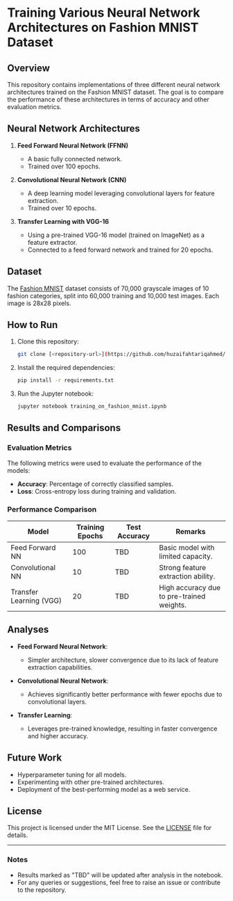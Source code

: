 # Training Various Neural Network Architectures on Fashion MNIST Dataset

## Overview
This repository contains implementations of three different neural network architectures trained on the Fashion MNIST dataset. The goal is to compare the performance of these architectures in terms of accuracy and other evaluation metrics.

## Neural Network Architectures
1. **Feed Forward Neural Network (FFNN)**
   - A basic fully connected network.
   - Trained over 100 epochs.

2. **Convolutional Neural Network (CNN)**
   - A deep learning model leveraging convolutional layers for feature extraction.
   - Trained over 10 epochs.

3. **Transfer Learning with VGG-16**
   - Using a pre-trained VGG-16 model (trained on ImageNet) as a feature extractor.
   - Connected to a feed forward network and trained for 20 epochs.

## Dataset
The [Fashion MNIST](https://github.com/zalandoresearch/fashion-mnist) dataset consists of 70,000 grayscale images of 10 fashion categories, split into 60,000 training and 10,000 test images. Each image is 28x28 pixels.

## How to Run
1. Clone this repository:
   ```bash
   git clone [<repository-url>](https://github.com/huzaifahtariqahmed/Fashion-MNIST-Dataset-Based-Training-Of-Various-Neural-Network-Architectures.git)
   ```
2. Install the required dependencies:
   ```bash
   pip install -r requirements.txt
   ```
3. Run the Jupyter notebook:
   ```bash
   jupyter notebook training_on_fashion_mnist.ipynb
   ```

## Results and Comparisons
### Evaluation Metrics
The following metrics were used to evaluate the performance of the models:
- **Accuracy**: Percentage of correctly classified samples.
- **Loss**: Cross-entropy loss during training and validation.

### Performance Comparison
| Model                  | Training Epochs | Test Accuracy | Remarks                             |
|------------------------|-----------------|---------------|-------------------------------------|
| Feed Forward NN        | 100             | TBD           | Basic model with limited capacity.  |
| Convolutional NN       | 10              | TBD           | Strong feature extraction ability.  |
| Transfer Learning (VGG)| 20              | TBD           | High accuracy due to pre-trained weights. |

## Analyses
- **Feed Forward Neural Network**:
  - Simpler architecture, slower convergence due to its lack of feature extraction capabilities.

- **Convolutional Neural Network**:
  - Achieves significantly better performance with fewer epochs due to convolutional layers.

- **Transfer Learning**:
  - Leverages pre-trained knowledge, resulting in faster convergence and higher accuracy.
  
## Future Work
- Hyperparameter tuning for all models.
- Experimenting with other pre-trained architectures.
- Deployment of the best-performing model as a web service.

## License
This project is licensed under the MIT License. See the [LICENSE](LICENSE) file for details.

---

### Notes
- Results marked as "TBD" will be updated after analysis in the notebook.
- For any queries or suggestions, feel free to raise an issue or contribute to the repository.

